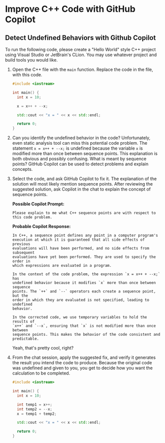 # Improve C++ Code with GitHub Copilot

## Detect Undefined Behaviors with Github Copilot

To run the following code, please create a "Hello World" style C++ project
using Visual Studio or JetBrain's CLion. You may use whatever project and
build tools you would like.

1. Open the C++ file with the `main` function. Replace the code in the file,
   with this code.

    ```cpp
    #include <iostream>
    
    int main() {
      int x = 10;
    
      x = x++ + --x;
    
      std::cout << "x = " << x << std::endl;
    
      return 0;
    }
    ```

2. Can you identify the undefined behavior in the code? Unfortunately, even
   static analysis tool can miss this potential code problem. The statement
   `x = x++ + --x;` is undefined because the variable `x` is modified more than
   once between sequence points. This explanation is both obvious and 
   possibly confusing. What is meant by sequence points? GitHub Copilot can 
   be used to detect problems and explain concepts.

3. Select the code, and ask GitHub Copilot to fix it. The explanation of the
   solution will most likely mention sequence points. After reviewing the
   suggested solution, ask Copilot in the chat to explain the concept of
   sequence points.

   **Possible Copilot Prompt:**
    ```text
    Please explain to me what C++ sequence points are with respect to this code problem.
    ```

   **Probable Copilot Response:**
    ```text
    In C++, a sequence point defines any point in a computer program's
   execution at which it is guaranteed that all side effects of previous
   evaluations will have been performed, and no side effects from subsequent
   evaluations have yet been performed. They are used to specify the order in
   which expressions are evaluated in a program.
    
    In the context of the code problem, the expression `x = x++ + --x;` has
   undefined behavior because it modifies `x` more than once between sequence
   points. The `++` and `--` operators each create a sequence point, but the
   order in which they are evaluated is not specified, leading to undefined
   behavior. 
    
    In the corrected code, we use temporary variables to hold the results of
   `x++` and `--x`, ensuring that `x` is not modified more than once between
   sequence points. This makes the behavior of the code consistent and
   predictable.
    ```

   Yeah, that's pretty cool, right?

4. From the chat session, apply the suggested fix, and verify it generates
   the result you intend the code to produce. Because the original code was
   undefined and given to you, you get to decide how you want the
   calculation to be completed.

    ```cpp
    #include <iostream>
    
    int main() {
      int x = 10;
    
      int temp1 = x++;
      int temp2 = --x;
      x = temp1 + temp2;
    
      std::cout << "x = " << x << std::endl;
    
      return 0;
    }
    ```